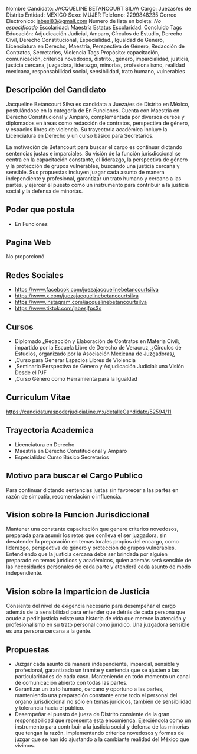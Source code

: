Nombre Candidato: JACQUELINE BETANCOURT SILVA
Cargo: Juezas/es de Distrito
Entidad: MEXICO
Sexo: MUJER
Telefono: 2299848235
Correo Electronico: jabesi83@gmail.com
Numero de lista en boleta: *No especificado*
Escolaridad: Maestría
Estatus Escolaridad: Concluido
Tags Educación: Adjudicación Judicial, Amparo, Círculos de Estudio, Derecho Civil, Derecho Constitucional, Especialidad., Igualdad de Género, Licenciatura en Derecho, Maestría, Perspectiva de Género, Redacción de Contratos, Secretarios, Violencia
Tags Propósito: capacitación, comunicación, criterios novedosos, distrito., género, imparcialidad, justicia, justicia cercana, juzgadora, liderazgo, minorías, profesionalismo, realidad mexicana, responsabilidad social, sensibilidad, trato humano, vulnerables


## Descripción del Candidato 

Jacqueline Betancourt Silva es candidata a Jueza/es de Distrito en México, postulándose en la categoría de En Funciones. Cuenta con Maestría en Derecho Constitucional y Amparo, complementada por diversos cursos y diplomados en áreas como redacción de contratos, perspectiva de género, y espacios libres de violencia. Su trayectoria académica incluye la Licenciatura en Derecho y un curso básico para Secretarios.

La motivación de Betancourt para buscar el cargo es continuar dictando sentencias justas e imparciales. Su visión de la función jurisdiccional se centra en la capacitación constante, el liderazgo, la perspectiva de género y la protección de grupos vulnerables, buscando una justicia cercana y sensible. Sus propuestas incluyen juzgar cada asunto de manera independiente y profesional, garantizar un trato humano y cercano a las partes, y ejercer el puesto como un instrumento para contribuir a la justicia social y la defensa de minorías.


## Poder que postula

- En Funciones


## Pagina Web

No proporcionó


## Redes Sociales

- https://www.facebook.com/juezajacquelinebetancourtsilva
- https://www.x.com/juezajacquelinebetancourtsilva
- https://www.instagram.com/jacquelinebetancourtsilva
- https://www.tiktok.com/jabesjfps3s


## Cursos

- Diplomado ¿Redacción y Elaboración de Contratos en Materia Civil¿ impartido por la Escuela Libre de Derecho de Veracruz,,¿Círculos de Estudios, organizado por la Asociación Mexicana de Juzgadoras¿
- ,Curso para Generar Espacios Libres de Violencia
- ,Seminario Perspectiva de Género y Adjudicación Judicial: una Visión Desde el PJF
- ,Curso Género como Herramienta para la Igualdad


## Curriculum Vitae

https://candidaturaspoderjudicial.ine.mx/detalleCandidato/52594/11


## Trayectoria Academica

- Licenciatura en Derecho
- Maestría en Derecho Constitucional y Amparo
- Especialidad Curso Básico Secretarios


## Motivo para buscar el Cargo Publico

Para continuar dictando sentencias justas sin favorecer a las partes en razón de simpatía, recomendación o influencia.


## Vision sobre la Funcion Jurisdiccional

Mantener una constante capacitación que genere criterios novedosos, preparada para asumir los retos que conlleva el ser juzgadora, sin desatender la preparación en temas torales propios del encargo, como liderazgo, perspectiva de género y protección de grupos vulnerables. Entendiendo que la justicia cercana debe ser brindada por alguien preparado en temas jurídicos y académicos, quien además será sensible de las necesidades personales de cada parte y atenderá cada asunto de modo independiente.


## Vision sobre la Imparticion de Justicia

Consiente del nivel de exigencia necesario para desempeñar el cargo además de la sensibilidad para entender que detrás de cada persona que acude a pedir justicia existe una historia de vida que merece la atención y profesionalismo en su trato personal como jurídico. Una juzgadora sensible es una persona cercana a la gente.


## Propuestas

- Juzgar cada asunto de manera independiente, imparcial, sensible y profesional, garantizado un trámite y sentencia que se ajusten a las particularidades de cada caso. Manteniendo en todo momento un canal de comunicación abierto con todas las partes.
- Garantizar un trato humano, cercano y oportuno a las partes, manteniendo una preparación constante entre todo el personal del órgano jurisdiccional no sólo en temas jurídicos, también de sensibilidad y tolerancia hacia el público.
- Desempeñar el puesto de jueza de Distrito consiente de la gran responsabilidad que representa esta encomienda. Ejerciéndola como un instrumento para contribuir a la justicia social y defensa de las minorías que tengan la razón. Implementando criterios novedosos y formas de juzgar que se han ido ajustando a la cambiante realidad del México que vivimos.

